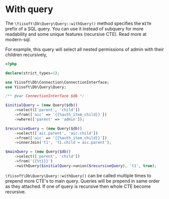 # With query

The `\Yiisoft\Db\Query\Query::withQuery()` method specifies the `WITH` prefix of a SQL query. You can use it instead of subquery for more readability and some unique features (recursive CTE). Read more at modern-sql.

For example, this query will select all nested permissions of admin with their children recursively,

```php
<?php

declare(strict_types=1);

use Yiisoft\Db\Connection\ConnectionInterface;
use Yiisoft\Db\Query\Query;

/** @var ConnectionInterface $db */

$initialQuery = (new Query($db))
    ->select(['parent', 'child'])
    ->from(['aic' => '{{%auth_item_child}}'])
    ->where(['parent' => 'admin']);

$recursiveQuery = (new Query($db))
    ->select(['aic.parent', 'aic.child'])
    ->from(['aic' => '{{%auth_item_child}}'])
    ->innerJoin('t1', 't1.child = aic.parent');

$mainQuery = (new Query($db))
    ->select(['parent', 'child'])
    ->from('{{%t1}}')
    ->withQuery($initialQuery->union($recursiveQuery), 't1', true);
```

`\Yiisoft\Db\Query\Query::withQuery()` can be called multiple times to prepend more CTE's to main query. Queries will be prepend in same order as they attached. If one of query is recursive then whole CTE become recursive.
